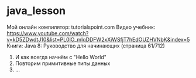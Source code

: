 # java_lesson
Мой онлайн компилятор: tutorialspoint.com
Видео учебник: https://www.youtube.com/watch?v=kD5ZDwdtJ10&list=PL0lO_mIqDDFW2xXiWSfjT7hEdOUZHVNbK&index=5
Книги: Java 8: Руководство для начинающих (страница 61/712)
1) И как всегда начнём с "Hello World"
2) Повторим примитивные типы данных
3) ... 
